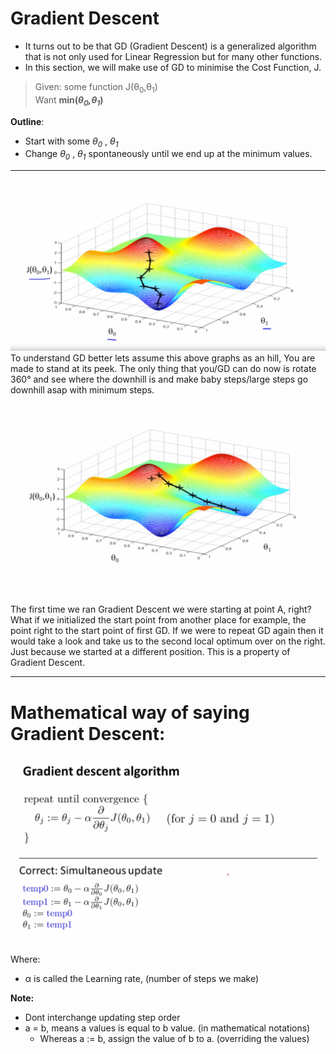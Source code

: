 # Gradient Descent

+ It turns out to be that GD (Gradient Descent) is a generalized algorithm that is not only used for Linear Regression but for many other functions.
+ In this section, we will make use of GD to minimise the Cost Function, J.

> Given: some function J(&theta;<sub>0</sub>,&theta;<sub>1</sub>) <br /> Want **min(*&theta;<sub>0</sub>,&theta;<sub>1</sub>*)**

**Outline**:
+ Start with some  *&theta;<sub>0</sub>* , *&theta;<sub>1</sub>*
+ Change *&theta;<sub>0</sub>* , *&theta;<sub>1</sub>* spontaneously until we end up at the minimum values.
---
![Cost function graph to explain Gradient Descent](./assets/9.png)
To understand GD better lets assume this above graphs as an hill, You are made to stand at its peek. The only thing that you/GD can do now is rotate 360° and see where the downhill is and make baby steps/large steps go downhill asap with minimum steps.

![second local optimum, Gradient Descent](./assets/10.png)

The first time we ran Gradient Descent we were starting at point A, right?
What if we initialized the start point from another place for example, the point right to the start point of first GD. If we were to repeat GD again then it would take a look and take us to the second local optimum over on the right. Just because we started at a different position. This is a property of Gradient Descent.

---

# Mathematical way of saying Gradient Descent:

![Gradient Descent Formula](./assets/11.png)

Where:
  + &alpha; is called the Learning rate, (number of steps we make)

**Note:**
 + Dont interchange updating step order
 + a = b, means a values is equal to b value. (in mathematical notations)
   + Whereas a := b, assign the value of b to a. (overriding the values)
